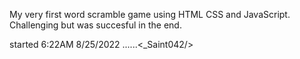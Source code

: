 My very first word scramble game using HTML CSS and JavaScript. Challenging but was succesful in the end. 

started 6:22AM 8/25/2022
......<_Saint042/>